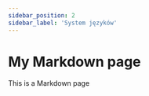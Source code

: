 ```yaml
---
sidebar_position: 2
sidebar_label: 'System języków'
---
```



# My Markdown page

This is a Markdown page